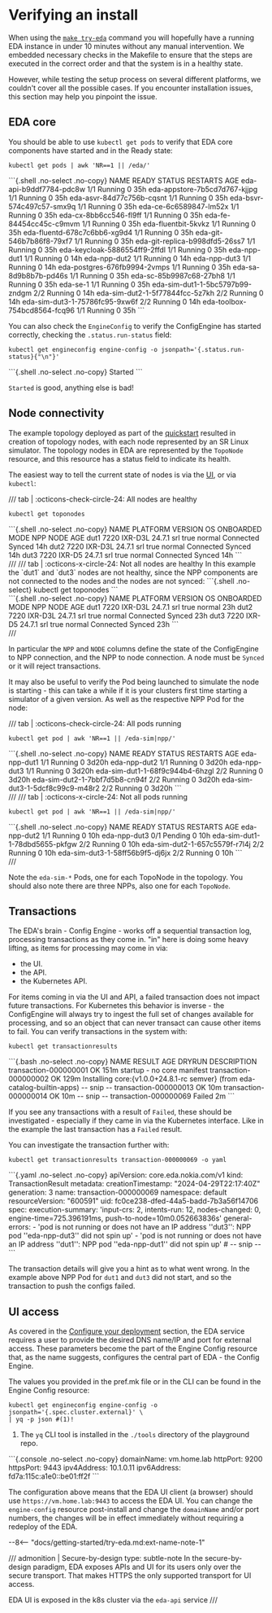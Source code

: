# Verifying an install

When using the [`make try-eda`](try-eda.md) command you will hopefully have a running EDA instance in under 10 minutes without any manual intervention. We embedded necessary checks in the Makefile to ensure that the steps are executed in the correct order and that the system is in a healthy state.

However, while testing the setup process on several different platforms, we couldn't cover all the possible cases. If you encounter installation issues, this section may help you pinpoint the issue.

## EDA core

You should be able to use `kubectl get pods` to verify that EDA core components have started and in the Ready state:

```{.shell .no-select}
kubectl get pods | awk 'NR==1 || /eda/'
```

<div class="embed-result highlight">
```{.shell .no-select .no-copy}
NAME                              READY   STATUS    RESTARTS   AGE
eda-api-b9ddf7784-pdc8w           1/1     Running   0          35h
eda-appstore-7b5cd7d767-kjjpg     1/1     Running   0          35h
eda-asvr-84d77c756b-cqsnt         1/1     Running   0          35h
eda-bsvr-574c497c57-smx9q         1/1     Running   0          35h
eda-ce-6c6589847-lm52x            1/1     Running   0          35h
eda-cx-8bb6cc546-fl9ff            1/1     Running   0          35h
eda-fe-84454cc45c-c9mvm           1/1     Running   0          35h
eda-fluentbit-5kvkz               1/1     Running   0          35h
eda-fluentd-678c7c6bb6-xg9d4      1/1     Running   0          35h
eda-git-546b7b86f8-79xf7          1/1     Running   0          35h
eda-git-replica-b998dfd5-26ss7    1/1     Running   0          35h
eda-keycloak-5886554ff9-2ffdl     1/1     Running   0          35h
eda-npp-dut1                      1/1     Running   0          14h
eda-npp-dut2                      1/1     Running   0          14h
eda-npp-dut3                      1/1     Running   0          14h
eda-postgres-676fb9994-2vmps      1/1     Running   0          35h
eda-sa-8d9b8b7b-pd46s             1/1     Running   0          35h
eda-sc-85b9987c68-27bh8           1/1     Running   0          35h
eda-se-1                          1/1     Running   0          35h
eda-sim-dut1-1-5bc5797b99-zndgm   2/2     Running   0          14h
eda-sim-dut2-1-5f77844fcc-5z7kh   2/2     Running   0          14h
eda-sim-dut3-1-75786fc95-9xw6f    2/2     Running   0          14h
eda-toolbox-754bcd8564-fcq96      1/1     Running   0          35h
```
</div>

You can also check the `EngineConfig` to verify the ConfigEngine has started correctly, checking the `.status.run-status` field:

```{.shell .no-select}
kubectl get engineconfig engine-config -o jsonpath='{.status.run-status}{"\n"}'
```

<div class="embed-result highlight">
```{.shell .no-select .no-copy}
Started
```
</div>

`Started` is good, anything else is bad!

## Node connectivity

The example topology deployed as part of the [quickstart](virtual-network.md) resulted in creation of topology nodes, with each node represented by an SR Linux simulator. The topology nodes in EDA are represented by the `TopoNode` resource, and this resource has a status field to indicate its health.

The easiest way to tell the current state of nodes is via the [UI](try-eda.md#web-ui), or via `kubectl`:

/// tab | :octicons-check-circle-24: All nodes are healthy

```{.shell .no-select}
kubectl get toponodes
```

<div class="embed-result highlight">
```{.shell .no-select .no-copy}
NAME   PLATFORM       VERSION   OS    ONBOARDED   MODE     NPP         NODE     AGE
dut1   7220 IXR-D3L   24.7.1    srl   true        normal   Connected   Synced   14h
dut2   7220 IXR-D3L   24.7.1    srl   true        normal   Connected   Synced   14h
dut3   7220 IXR-D5    24.7.1    srl   true        normal   Connected   Synced   14h
```
</div>
///
/// tab | :octicons-x-circle-24: Not all nodes are healthy
In this example the `dut1` and `dut3` nodes are not healthy, since the NPP components are not connected to the nodes and the nodes are not synced:
```{.shell .no-select}
kubectl get toponodes
```

<div class="embed-result highlight">
```{.shell .no-select .no-copy}
NAME   PLATFORM       VERSION   OS    ONBOARDED   MODE     NPP         NODE     AGE
dut1   7220 IXR-D3L   24.7.1    srl   true        normal                        23h
dut2   7220 IXR-D3L   24.7.1    srl   true        normal   Connected   Synced   23h
dut3   7220 IXR-D5    24.7.1    srl   true        normal   Connected   Synced   23h
```
</div>
///

In particular the `NPP` and `NODE` columns define the state of the ConfigEngine to NPP connection, and the NPP to node connection. A node must be `Synced` or it will reject transactions.

It may also be useful to verify the Pod being launched to simulate the node is starting - this can take a while if it is your clusters first time starting a simulator of a given version. As well as the respective NPP Pod for the node:

/// tab | :octicons-check-circle-24: All pods running

```{.shell .no-select}
kubectl get pod | awk 'NR==1 || /eda-sim|npp/'
```

<div class="embed-result highlight">
```{.shell .no-select .no-copy}
NAME                               READY   STATUS    RESTARTS        AGE
eda-npp-dut1                       1/1     Running   0               3d20h
eda-npp-dut2                       1/1     Running   0               3d20h
eda-npp-dut3                       1/1     Running   0               3d20h
eda-sim-dut1-1-68f9c944b4-6hzgl    2/2     Running   0               3d20h
eda-sim-dut2-1-7bbf7d5b8-cn94f     2/2     Running   0               3d20h
eda-sim-dut3-1-5dcf8c99c9-m48r2    2/2     Running   0               3d20h
```
</div>
///
/// tab | :octicons-x-circle-24: Not all pods running

```{.shell .no-select}
kubectl get pod | awk 'NR==1 || /eda-sim|npp/'
```

<div class="embed-result highlight">
```{.shell .no-select .no-copy}
NAME                               READY   STATUS    RESTARTS      AGE
eda-npp-dut2                       1/1     Running   0             10h
eda-npp-dut3                       0/1     Pending   0             10h
eda-sim-dut1-1-78dbd5655-pkfgw     2/2     Running   0             10h
eda-sim-dut2-1-657c5579f-r7l4j     2/2     Running   0             10h
eda-sim-dut3-1-58ff56b9f5-dj6jx    2/2     Running   0             10h
```
</div>
///

Note the `eda-sim-*` Pods, one for each TopoNode in the topology. You should also note there are three NPPs, also one for each `TopoNode`.

## Transactions

The EDA's brain - Config Engine - works off a sequential transaction log, processing transactions as they come in. "in" here is doing some heavy lifting, as items for processing may come in via:

* the UI.
* the API.
* the Kubernetes API.

For items coming in via the UI and API, a failed transaction does not impact future transactions. For Kubernetes this behavior is inverse - the ConfigEngine will always try to ingest the full set of changes available for processing, and so an object that can never transact can cause other items to fail. You can verify transactions in the system with:

```{.shell .no-select}
kubectl get transactionresults
```

<div class="embed-result highlight">
```{.bash .no-select .no-copy}
NAME                    RESULT   AGE    DRYRUN   DESCRIPTION
transaction-000000001   OK       151m            startup - no core manifest
transaction-000000002   OK       129m            Installing core:{v1.0.0+24.8.1-rc semver} (from eda-catalog-builtin-apps)
-- snip --
transaction-000000013   OK       10m
transaction-000000014   OK       10m
-- snip --
transaction-000000069   Failed   2m
```
</div>

If you see any transactions with a result of `Failed`, these should be investigated - especially if they came in via the Kubernetes interface. Like in the example the last transaction has a `Failed` result.

You can investigate the transaction further with:

```{.shell .no-select}
kubectl get transactionresults transaction-000000069 -o yaml
```

<div class="embed-result highlight">
```{.yaml .no-select .no-copy}
apiVersion: core.eda.nokia.com/v1
kind: TransactionResult
metadata:
  creationTimestamp: "2024-04-29T22:17:40Z"
  generation: 3
  name: transaction-000000069
  namespace: default
  resourceVersion: "600591"
  uid: fc0ce238-dfed-44a5-badd-7b3a56f14706
spec:
  execution-summary: 'input-crs: 2, intents-run: 12, nodes-changed: 0, engine-time=725.396191ms,
    push-to-node=10m0.052663836s'
  general-errors:
  - 'pod is not running or does not have an IP address ''dut3'': NPP pod ''eda-npp-dut3''
    did not spin up'
  - 'pod is not running or does not have an IP address ''dut1'': NPP pod ''eda-npp-dut1''
    did not spin up'
# -- snip --
```
</div>

The transaction details will give you a hint as to what went wrong. In the example above NPP Pod for `dut1` and `dut3` did not start, and so the transaction to push the configs failed.

## UI access

As covered in the [Configure your deployment](installation-process.md#configure-your-deployment) section, the EDA service requires a user to provide the desired DNS name/IP and port for external access. These parameters become the part of the Engine Config resource that, as the name suggests, configures the central part of EDA - the Config Engine.

The values you provided in the pref.mk file or in the CLI can be found in the Engine Config resource:

```{.shell .no-select}
kubectl get engineconfig engine-config -o jsonpath='{.spec.cluster.external}' \
| yq -p json #(1)!
```

1. The `yq` CLI tool is installed in the `./tools` directory of the playground repo.

<div class="embed-result highlight">
```{.console .no-select .no-copy}
domainName: vm.home.lab
httpPort: 9200
httpsPort: 9443
ipv4Address: 10.1.0.11
ipv6Address: fd7a:115c:a1e0::be01:ff2f
```
</div>

The configuration above means that the EDA UI client (a browser) should use `https://vm.home.lab:9443` to access the EDA UI. You can change the `engine-config` resource post-install and change the `domainName` and/or port numbers, the changes will be in effect immediately without requiring a redeploy of the EDA.

--8<-- "docs/getting-started/try-eda.md:ext-name-note-1"

/// admonition | Secure-by-design
    type: subtle-note
In the secure-by-design paradigm, EDA exposes APIs and UI for its users only over the secure transport. That makes HTTPS the only supported transport for UI access.

EDA UI is exposed in the k8s cluster via the `eda-api` service
///
